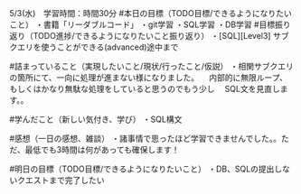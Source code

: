 5/3(水)　学習時間：時間30分
#本日の目標（TODO目標/できるようになりたいこと）
・書籍「リーダブルコード」
・git学習
・SQL学習
・DB学習
#目標振り返り（TODO進捗/できるようになりたいこと振り返り）
・[SQL][Level3] サブクエリを使うことができる(advanced)途中まで

#詰まっていること（実現したいこと/現状/行ったこと/仮説）
・相関サブクエリの箇所にて、一向に処理が進まない様になりました。
　内部的に無限ループ、もしくはかなり無駄な処理をしていると思うのでもう少し
　SQL文を見直します。。

#学んだこと（新しい気付き、学び）
・SQL構文

#感想（一日の感想、雑談）
・諸事情で思ったほど学習できませんでした。。ただ、最低でも3時間は何があっても確保します！


#明日の目標（TODO目標/できるようになりたいこと）
・DB、SQLの提出しないクエストまで完了したい

